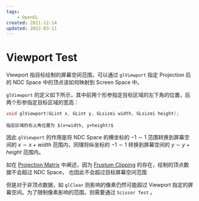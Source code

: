 ```yaml
---
tags:
    - OpenGL
created: 2021-12-14
updated: 2022-03-11
---
```


# Viewport Test

Viewport 指目标绘制的屏幕空间范围，可以通过 `glViewport` 指定 Projection 后的 NDC Space 中的顶点该如何映射到 Screen Space 中。

`glViewport` 的定义如下所示，其中前两个形参指定目标区域的左下角的位置，后两个形参指定目标区域的宽高：

```cpp
void glViewport(GLint x, GLint y, GLsizei width, GLsizei height);
```

```ad-note
指定区域的右上角位置为 $(x+width, y+height)$
```

因此 `glViewport` 的作用是将 NDC Space 的横坐标的 $-1 \sim 1$ 范围转换到屏幕空间的 $x \sim x+width$ 范围内，同理将纵坐标的 $-1 \sim 1$ 转换到屏幕空间的 $y \sim y+height$ 范围内。

如在 [Projection Matrix](Projection%20Matrix.md) 中阐述，因为 [Frustum Clipping](Projection%20Matrix.md#^1150b2) 的存在，绘制的顶点数据不会超过 NDC Space， 也因此不会超过目标屏幕空间范围

但是对于非顶点数据，如 `glClear` 则影响的像素仍然可能超过 Viewport 指定的屏幕空间。为了限制像素影响的范围，则需要通过 `Scissor Test` 。